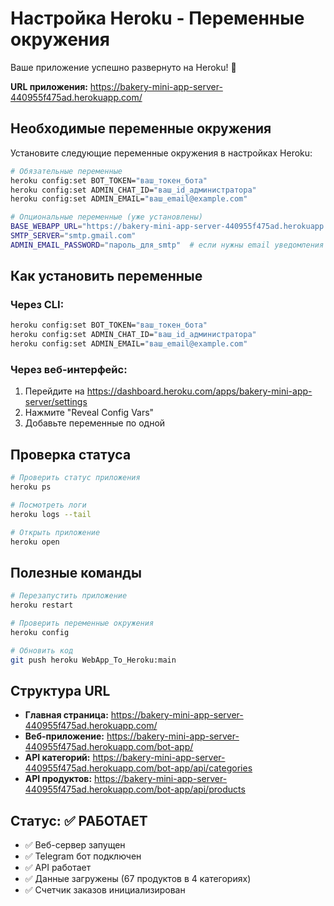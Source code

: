 # Настройка Heroku - Переменные окружения

Ваше приложение успешно развернуто на Heroku! 🎉

**URL приложения:** https://bakery-mini-app-server-440955f475ad.herokuapp.com/

## Необходимые переменные окружения

Установите следующие переменные окружения в настройках Heroku:

```bash
# Обязательные переменные
heroku config:set BOT_TOKEN="ваш_токен_бота"
heroku config:set ADMIN_CHAT_ID="ваш_id_администратора"
heroku config:set ADMIN_EMAIL="ваш_email@example.com"

# Опциональные переменные (уже установлены)
BASE_WEBAPP_URL="https://bakery-mini-app-server-440955f475ad.herokuapp.com/bot-app/"
SMTP_SERVER="smtp.gmail.com"
ADMIN_EMAIL_PASSWORD="пароль_для_smtp"  # если нужны email уведомления
```

## Как установить переменные

### Через CLI:
```bash
heroku config:set BOT_TOKEN="ваш_токен_бота"
heroku config:set ADMIN_CHAT_ID="ваш_id_администратора"
heroku config:set ADMIN_EMAIL="ваш_email@example.com"
```

### Через веб-интерфейс:
1. Перейдите на https://dashboard.heroku.com/apps/bakery-mini-app-server/settings
2. Нажмите "Reveal Config Vars"
3. Добавьте переменные по одной

## Проверка статуса

```bash
# Проверить статус приложения
heroku ps

# Посмотреть логи
heroku logs --tail

# Открыть приложение
heroku open
```

## Полезные команды

```bash
# Перезапустить приложение
heroku restart

# Проверить переменные окружения
heroku config

# Обновить код
git push heroku WebApp_To_Heroku:main
```

## Структура URL

- **Главная страница:** https://bakery-mini-app-server-440955f475ad.herokuapp.com/
- **Веб-приложение:** https://bakery-mini-app-server-440955f475ad.herokuapp.com/bot-app/
- **API категорий:** https://bakery-mini-app-server-440955f475ad.herokuapp.com/bot-app/api/categories
- **API продуктов:** https://bakery-mini-app-server-440955f475ad.herokuapp.com/bot-app/api/products

## Статус: ✅ РАБОТАЕТ

- ✅ Веб-сервер запущен
- ✅ Telegram бот подключен
- ✅ API работает
- ✅ Данные загружены (67 продуктов в 4 категориях)
- ✅ Счетчик заказов инициализирован 